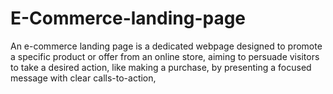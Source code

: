 # E-Commerce-landing-page
An e-commerce landing page is a dedicated webpage designed to promote a specific product or offer from an online store, aiming to persuade visitors to take a desired action, like making a purchase, by presenting a focused message with clear calls-to-action,
